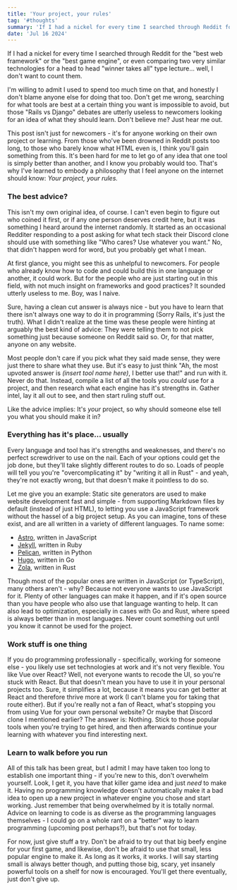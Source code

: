 ```yaml
---
title: 'Your project, your rules'
tag: '#thoughts'
summary: 'If I had a nickel for every time I searched through Reddit for the "best web framework"...'
date: 'Jul 16 2024'
---
```


If I had a nickel for every time I searched through Reddit for the "best web framework" or the "best game engine", or even comparing two very similar technologies for a head to head "winner takes all" type lecture... well, I don't want to count them.

I'm willing to admit I used to spend too much time on that, and honestly I don't blame anyone else for doing that too. Don't get me wrong, searching for what tools are best at a certain thing you want is impossible to avoid, but those "Rails vs Django" debates are utterly useless to newcomers looking for an idea of what they should learn. Don't believe me? Just hear me out.

This post isn't just for newcomers - it's for anyone working on their own project or learning. From those who've been drowned in Reddit posts too long, to those who barely know what HTML even is, I think you'll gain something from this. It's been hard for me to let go of any idea that one tool is simply better than another, and I know you probably would too. That's why I've learned to embody a philosophy that I feel anyone on the internet should know: _Your project, your rules._

### The best advice?

This isn't my own original idea, of course. I can't even begin to figure out who coined it first, or if any one person deserves credit here, but it was something I heard around the internet randomly. It started as an occasional Redditer responding to a post asking for what tech stack their Discord clone should use with something like "Who cares? Use whatever you want." No, that didn't happen word for word, but you probably get what I mean.

At first glance, you might see this as unhelpful to newcomers. For people who already know how to code and could build this in one language or another, it could work. But for the people who are just starting out in this field, with not much insight on frameworks and good practices? It sounded utterly useless to me. Boy, was I naive.

Sure, having a clean cut answer is always nice - but you have to learn that there isn't always one way to do it in programming (Sorry Rails, it's just the truth). What I didn't realize at the time was these people were hinting at arguably the best kind of advice: They were telling them to not pick something just because someone on Reddit said so. Or, for that matter, anyone on any website.

Most people don't care if you pick what they said made sense, they were just there to share what they use. But it's easy to just think "Ah, the most upvoted answer is _(insert tool name here)_, I better use that!" and run with it. Never do that. Instead, compile a list of all the tools you _could_ use for a project, and then research what each engine has it's strengths in. Gather intel, lay it all out to see, and then start ruling stuff out.

Like the advice implies: It's _your_ project, so why should someone else tell you what you should make it in?

### Everything has it's place... usually

Every language and tool has it's strengths and weaknesses, and there's no perfect screwdriver to use on the nail. Each of your options could get the job done, but they'll take slightly different routes to do so. Loads of people will tell you you're "overcomplicating it" by "writing it all in Rust" - and yeah, they're not exactly wrong, but that doesn't make it pointless to do so.

Let me give you an example: Static site generators are used to make website development fast and simple - from supporting Markdown files by default (instead of just HTML), to letting you use a JavaScript framework without the hassel of a big project setup. As you can imagine, tons of these exist, and are all written in a variety of different languages. To name some:

- [Astro](https://astro.build), written in JavaScript
- [Jekyll](https://jekyllrb.com), written in Ruby
- [Pelican](https://getpelican.com), written in Python
- [Hugo](https://gohugo.io), written in Go
- [Zola](https://www.getzola.org), written in Rust

Though most of the popular ones are written in JavaScript (or TypeScript), many others aren't - why? Because not everyone wants to use JavaScript for it. Plenty of other languages can make it happen, and if it's open source than you have people who also use that language wanting to help. It can also lead to optimization, especially in cases with Go and Rust, where speed is always better than in most languages. Never count something out until you know it cannot be used for the project.

### Work stuff is one thing

If you do programming professionally - specifically, working for someone else - you likely use set technologies at work and it's not very flexible. You like Vue over React? Well, not everyone wants to recode the UI, so you're stuck with React. But that doesn't mean you have to use it in your personal projects too. Sure, it simplifies a lot, because it means you can get better at React and therefore thrive more at work (I can't blame you for taking that route either). But if you're really not a fan of React, what's stopping you from using Vue for your own personal website? Or maybe that Discord clone I mentioned earlier? The answer is: Nothing. Stick to those popular tools when you're trying to get hired, and then afterwards continue your learning with whatever you find interesting next.

### Learn to walk before you run

All of this talk has been great, but I admit I may have taken too long to establish one important thing - if you're new to this, don't overwhelm yourself. Look, I get it, you have that killer game idea and just _need_ to make it. Having no programming knowledge doesn't automatically make it a bad idea to open up a new project in whatever engine you chose and start working. Just remember that being overwhelmed by it is totally normal. Advice on learning to code is as diverse as the programming languages themselves - I could go on a whole rant on a "better" way to learn programming (upcoming post perhaps?), but that's not for today.

For now, just give stuff a try. Don't be afraid to try out that big beefy engine for your first game, and likewise, don't be afraid to use that small, less popular engine to make it. As long as it works, it works. I will say starting small is always better though, and putting those big, scary, yet insanely powerful tools on a shelf for now is encouraged. You'll get there eventually, just don't give up.
